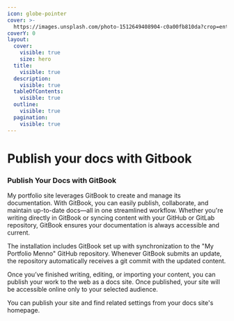 ```yaml
---
icon: globe-pointer
cover: >-
  https://images.unsplash.com/photo-1512649408904-c0a00fb810da?crop=entropy&cs=srgb&fm=jpg&ixid=M3wxOTcwMjR8MHwxfHNlYXJjaHw4fHxsaWdodGhvdXNlfGVufDB8fHx8MTc0NjMxNzQzMXww&ixlib=rb-4.0.3&q=85
coverY: 0
layout:
  cover:
    visible: true
    size: hero
  title:
    visible: true
  description:
    visible: true
  tableOfContents:
    visible: true
  outline:
    visible: true
  pagination:
    visible: true
---
```


# Publish your docs with Gitbook

### **Publish Your Docs with GitBook**

My portfolio site leverages GitBook to create and manage its documentation. With GitBook, you can easily publish, collaborate, and maintain up-to-date docs—all in one streamlined workflow. Whether you're writing directly in GitBook or syncing content with your GitHub or GitLab repository, GitBook ensures your documentation is always accessible and current.

The installation includes GitBook set up with synchronization to the "My Portfolio Menno" GitHub repository. Whenever GitBook submits an update, the repository automatically receives a git commit with the updated content.

Once you’ve finished writing, editing, or importing your content, you can publish your work to the web as a docs site. Once published, your site will be accessible online only to your selected audience.

You can publish your site and find related settings from your docs site's homepage.

<figure><img src="https://gitbookio.github.io/onboarding-template-images/publish-hero.png" alt=""><figcaption></figcaption></figure>

